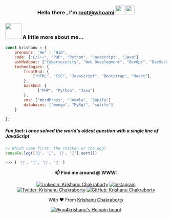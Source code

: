 <h3 align="center"> Hello there , I'm <a href="https://krishanuchakraborty.me/">root@whoami</a> <img src="https://media.giphy.com/media/hvRJCLFzcasrR4ia7z/giphy.gif" width="28"> <img src="https://emojis.slackmojis.com/emojis/images/1531849430/4246/blob-sunglasses.gif?1531849430" width="28"/></h3>

### <img src="https://media.giphy.com/media/VgCDAzcKvsR6OM0uWg/giphy.gif" width="50"> A little more about me...  

```javascript
const krishanu = {
    pronouns: "He" | "Him",
    code: ["C/C++", "PHP", "Python", "Javascript", "Java"]
    askMeAbout: ["Cybersecurity", "Web Development", "DevOps", "DevSecOps", "Bug Bounty"]
    technologies: {
        frontEnd: {
            ["HTML", "CSS", "JavaScript", "Bootstrap", "React"],
        },
        backEnd: {
              ["PHP", "Python", "Java"]
        },
        cms: ["WordPress", "Joomla", "Sopify"]
        databases: ["mongo", "MySql", "sqlite"]
    }
    
};
```
##### Fun fact: I once solved the world's oldest question with a single line of JavaScript
<!-- wi*quL3fcV -->

```javascript
// Which came first: the chicken or the egg?
console.log(['🥚', '🐣', '🐥', '🐔'].sort())

>>> [ '🐔', '🐣', '🐥', '🥚' ]
```
<div align="center">

**📫 Find me around @ WWW:**<br>

[![Linkedin: Krishanu Chakraborty](https://img.shields.io/badge/-go4krishanu-blue?style=flat-square&logo=Linkedin&logoColor=white&link=https://www.linkedin.com/in/go4krishanu/)](https://www.linkedin.com/in/go4krishanu/)
<a href="https://instagram.com/being_krish3367" target="_blank"><img src="https://img.shields.io/badge/being_krish3367_-%23E4405F.svg?&style=flat-square&logo=instagram&logoColor=white" alt="Instagram"></a>
[![Twitter: Krishanu Chakraborty](https://img.shields.io/twitter/follow/go4krishanu?style=social)](https://twitter.com/go4krishanu)
[![GitHub: Krishanu Chakraborty](https://img.shields.io/github/followers/go4krishanu?label=go4krishanu&style=social)](https://github.com/go4krishanu)

<div align="center">

</div>  


With ❤ From [Krishanu Chakraborty](https://krishanuchakraborty.me/)

[![@go4krishanu's Holopin board](https://holopin.io/api/user/board?user=go4krishanu)](https://holopin.io/@go4krishanu)

